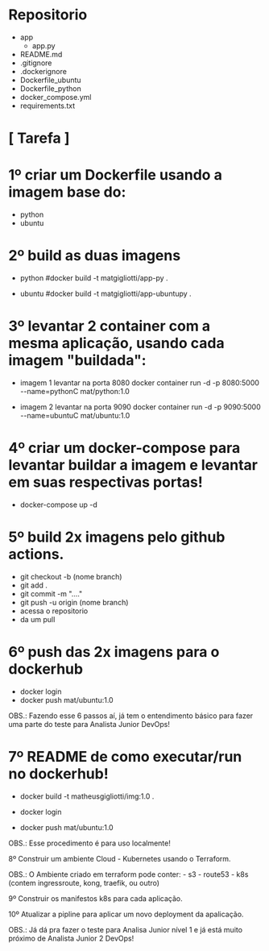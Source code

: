 # Repositorio

- app
  - app.py
- README.md
- .gitignore
- .dockerignore
- Dockerfile_ubuntu
- Dockerfile_python
- docker_compose.yml
- requirements.txt

# [ Tarefa ]

# 1º criar um Dockerfile usando a imagem base do:

- python
- ubuntu

# 2º build as duas imagens

- python
  #docker build -t matgigliotti/app-py .

- ubuntu
  #docker build -t matgigliotti/app-ubuntupy .

# 3º levantar 2 container com a mesma aplicação, usando cada imagem "buildada":

- imagem 1 levantar na porta 8080
  docker container run -d -p 8080:5000 --name=pythonC mat/python:1.0

- imagem 2 levantar na porta 9090
  docker container run -d -p 9090:5000 --name=ubuntuC mat/ubuntu:1.0

# 4º criar um docker-compose para levantar buildar a imagem e levantar em suas respectivas portas!

- docker-compose up -d

# 5º build 2x imagens pelo github actions.
- git checkout -b (nome branch)
- git add .
- git commit -m "...."
- git push -u origin (nome branch)
- acessa o repositorio 
- da um pull 


# 6º push das 2x imagens para o dockerhub

- docker login
- docker push mat/ubuntu:1.0

OBS.: Fazendo esse 6 passos aí, já tem o entendimento básico para fazer uma parte do teste para Analista Junior DevOps!

# 7º README de como executar/run no dockerhub!

- docker build -t matheusgigliotti/img:1.0 .

- docker login

- docker push mat/ubuntu:1.0

OBS.: Esse procedimento é para uso localmente!

8º Construir um ambiente Cloud - Kubernetes usando o Terraform.

OBS.: O Ambiente criado em terraform pode conter: - s3 - route53 - k8s (contem ingressroute, kong, traefik, ou outro)

9º Construir os manifestos k8s para cada aplicação.

10º Atualizar a pipline para aplicar um novo deployment da apalicação.

OBS.: Já dá pra fazer o teste para Analisa Junior nível 1 e já está muito próximo de Analista Junior 2 DevOps!
